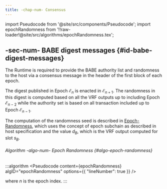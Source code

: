 ```yaml
---
title: -chap-num- Consensus
---
```


import Pseudocode from '@site/src/components/Pseudocode';
import epochRandomness from '!!raw-loader!@site/src/algorithms/epochRandomness.tex';

## -sec-num- BABE digest messages {#id-babe-digest-messages}

The Runtime is required to provide the BABE authority list and randomness to the host via a consensus message in the header of the first block of each epoch.

The digest published in Epoch ${\mathcal{{{E}}}}_{{n}}$ is enacted in ${\mathcal{{{E}}}}_{{{n}+{1}}}$. The randomness in this digest is computed based on all the VRF outputs up to including Epoch ${\mathcal{{{E}}}}_{{{n}-{2}}}$ while the authority set is based on all transaction included up to Epoch ${\mathcal{{{E}}}}_{{{n}-{1}}}$.

The computation of the randomness seed is described in [Epoch-Randomness](id-consensus#algo-epoch-randomness), which uses the concept of epoch subchain as described in host specification and the value ${d}_{{B}}$, which is the VRF output computed for slot ${s}_{{B}}$.

###### Algorithm -algo-num- Epoch Randomness {#algo-epoch-randomness}
:::algorithm
<Pseudocode
    content={epochRandomness}
    algID="epochRandomness"
    options={{ "lineNumber": true }}
/>

where ${n}$ is the epoch index.
:::
